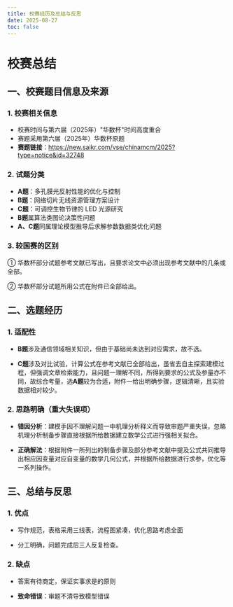 ```yaml
---
title: 校赛经历及总结与反思
date: 2025-08-27
toc: false
---
```


# 校赛总结

## 一、校赛题目信息及来源

### 1. 校赛相关信息
- 校赛时间与第六届（2025年）"华数杯"时间高度重合
- 赛题采用第六届（2025年）华数杯原题
- **赛题链接**：https://new.saikr.com/vse/chinamcm/2025?type=notice&id=32748

### 2. 试题分类
- **A题**：多孔膜光反射性能的优化与控制
- **B题**：网络切片无线资源管理方案设计  
- **C题**：可调控生物节律的 LED 光源研究
- **B题**属算法类图论决策性问题
- **A、C题**同属理论模型推导后求解参数数据类优化问题

### 3. 较国赛的区别
① 华数杯部分试题参考文献已写出，且要求论文中必须出现参考文献中的几条或全部。

② 华数杯部分试题所用公式在附件已全部给出。

## 二、选题经历

### 1. 适配性
- **B题**涉及通信领域相关知识，但由于基础尚未达到对应需求，故不选。

- **C题**涉及对比试验，计算公式在参考文献已全部给出，虽省去自主探索建模过程，但强调文章检索能力，且问题一理解不同，所得到要求的公式及参量亦不同，故综合考量，选**A题**较为合适，附件一给出明确步骤，逻辑清晰，且实验数据相对较少。

### 2. 思路明确（重大失误项）
- **错因分析**：建模手因不理解问题一中机理分析释义而导致审题严重失误，忽略机理分析制备步骤直接根据所给数据建立数学公式进行强相关拟合。

- **正确解法**：根据附件一所列出的制备步骤及部分参考文献中提及公式共同推导出相应因变量对应自变量的数学几何公式，并根据所给数据进行求参，优化等一系列操作。

## 三、总结与反思

### 1. 优点
- 写作规范，表格采用三线表，流程图紧凑，优化思路考虑全面

- 分工明确，问题完成后三人反复检查。

### 2. 缺点  
- 答案有待商定，保证实事求是的原则

- **致命错误**：审题不清导致模型错误
